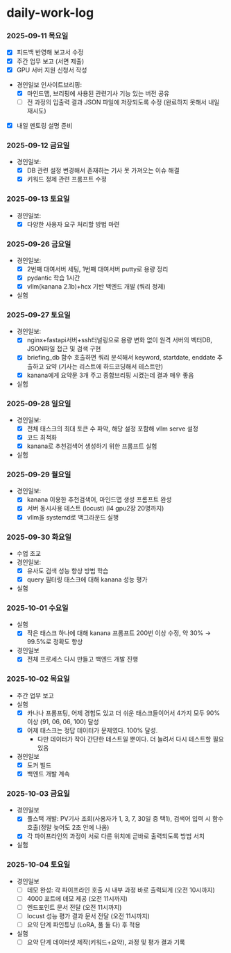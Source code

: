 # daily-work-log

### 2025-09-11 목요일
- [X] 피드백 반영해 보고서 수정
- [X] 주간 업무 보고 (서면 제출)
- [X] GPU 서버 지원 신청서 작성
- 경인일보 인사이트브리핑:
  - [X] 마인드맵, 브리핑에 사용된 관련기사 기능 있는 버전 공유
  - [ ] 전 과정의 입출력 결과 JSON 파일에 저장되도록 수정 (완료하지 못해서 내일 재시도)
- [X] 내일 멘토링 설명 준비

### 2025-09-12 금요일
- 경인일보:
  - [X] DB 관련 설정 변경해서 존재하는 기사 못 가져오는 이슈 해결
  - [X] 키워드 정제 관련 프롬프트 수정
 
### 2025-09-13 토요일
- 경인일보:
  - [X] 다양한 사용자 요구 처리할 방법 마련

### 2025-09-26 금요일
- 경인일보:
  - [X] 2번째 대여서버 세팅, 1번째 대여서버 putty로 용량 정리
  - [X] pydantic 학습 1시간
  - [X] vllm(kanana 2.1b)+hcx 기반 백엔드 개발 (쿼리 정제)
 
- 실험

### 2025-09-27 토요일
- 경인일보:
  - [X] nginx+fastapi서버+ssh터널링으로 용량 변화 없이 원격 서버의 벡터DB, JSON파일 접근 및 검색 구현
  - [X] briefing_db 함수 호출하면 쿼리 분석해서 keyword, startdate, enddate 추출하고 요약 (기사는 리스트에 하드코딩해서 테스트만)
  - [X] kanana에게 요약문 3개 주고 종합브리핑 시켰는데 결과 매우 좋음
 
- 실험

### 2025-09-28 일요일
- 경인일보:
  - [X] 전체 태스크의 최대 토큰 수 파악, 해당 설정 포함해 vllm serve 설정
  - [X] 코드 최적화
  - [X] kanana로 추천검색어 생성하기 위한 프롬프트 실험
- 실험

### 2025-09-29 월요일
- 경인일보:
  - [X] kanana 이용한 추천검색어, 마인드맵 생성 프롬프트 완성
  - [X] 서버 동시사용 테스트 (locust) (l4 gpu2장 20명까지)
  - [X] vllm을 systemd로 백그라운드 실행

### 2025-09-30 화요일
- 수업 조교
- 경인일보:
  - [X] 유사도 검색 성능 향상 방법 학습
  - [X] query 필터링 태스크에 대해 kanana 성능 평가
- 실험

### 2025-10-01 수요일
- 실험
  - [X] 작은 태스크 하나에 대해 kanana 프롬프트 200번 이상 수정, 약 30% → 99.5%로 정확도 향상
- 경인일보
  - [X] 전체 프로세스 다시 만들고 백엔드 개발 진행
 
### 2025-10-02 목요일
- 주간 업무 보고
- 실험
  - [X] 카나나 프롬프팅, 어제 경험도 있고 더 쉬운 태스크들이어서 4가지 모두 90% 이상 (91, 06, 06, 100) 달성
  - [X] 어제 태스크는 정답 데이터가 문제였다. 100% 달성.
    * 다만 데이터가 작아 간단한 테스트일 뿐이다. 더 늘려서 다시 테스트할 필요 있음
- 경인일보
  - [X] 도커 빌드
  - [X] 백엔드 개발 계속

### 2025-10-03 금요일
- 경인일보
  - [X] 풀스택 개발: PV기사 조회(사용자가 1, 3, 7, 30일 중 택1), 검색어 입력 시 함수 호출(정말 늦어도 2초 안에 나옴)
  - [X] 각 파이프라인의 과정이 서로 다른 위치에 곧바로 출력되도록 방법 서치
- 실험

### 2025-10-04 토요일
- 경인일보
  - [ ] 데모 완성: 각 파이프라인 호출 시 내부 과정 바로 출력되게 (오전 10시까지)
  - [ ] 4000 포트에 데모 제공 (오전 11시까지)
  - [ ] 엔드포인트 문서 전달 (오전 11시까지)
  - [ ] locust 성능 평가 결과 문서 전달 (오전 11시까지)
  - [ ] 요약 단계 파인튜닝 (LoRA, 풀 둘 다) 후 적용
- 실험
  - [ ] 요약 단계 데이터셋 제작(키워드+요약), 과정 및 평가 결과 기록

